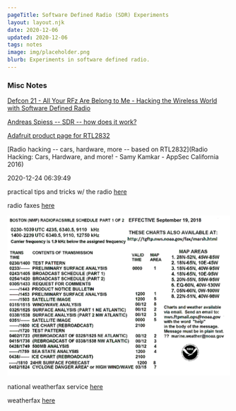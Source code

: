 ```yaml
---
pageTitle: Software Defined Radio (SDR) Experiments
layout: layout.njk
date: 2020-12-06
updated: 2020-12-06
tags: notes 
image: img/placeholder.png
blurb: Experiments in software defined radio.
---
```


### Misc Notes

[Defcon 21 - All Your RFz Are Belong to Me - Hacking the Wireless World with Software Defined Radio](https://www.youtube.com/watch?v=ZuNOD3XWp4A)

[Andreas Spiess -- SDR -- how does it work?](https://www.youtube.com/watch?v=xQVm-YTKR9s)

[Adafruit product page for RTL2832](https://www.adafruit.com/product/1497)

[Radio hacking -- cars, hardware, more -- based on RTL2832](Radio Hacking: Cars, Hardware, and more! - Samy Kamkar - AppSec California 2016)

2020-12-24 06:39:49

practical tips and tricks w/ the radio [here](https://gqrx.dk/doc/practical-tricks-and-tips)

radio faxes [here](https://www.weather.gov/marine/marshlatest)

![](/img/radio/PLAZ01.tiff)


national weatherfax service [here](https://www.weather.gov/marine/radiofax_charts)

weatherfax [here](https://www.weather.gov/marine/marsh)

